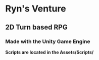 # Ryn's Venture
## 2D Turn based RPG
### Made with the Unity Game Engine

**Scripts are located in the Assets/Scripts/**

